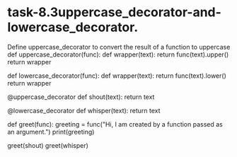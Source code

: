 # task-8.3uppercase_decorator-and-lowercase_decorator.
Define uppercase_decorator to convert the result of a function to uppercase
def uppercase_decorator(func):
    def wrapper(text):
        return func(text).upper()
    return wrapper

def lowercase_decorator(func):
    def wrapper(text):
        return func(text).lower()
    return wrapper

@uppercase_decorator
def shout(text):
    return text

@lowercase_decorator
def whisper(text):
    return text

def greet(func):
    greeting = func("Hi, I am created by a function passed as an argument.")
    print(greeting)

greet(shout)
greet(whisper)

